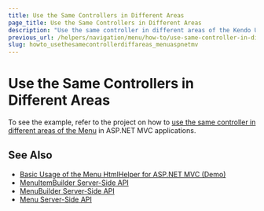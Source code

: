 ```yaml
---
title: Use the Same Controllers in Different Areas
page_title: Use the Same Controllers in Different Areas
description: "Use the same controller in different areas of the Kendo UI Menu in ASP.NET MVC applications."
previous_url: /helpers/navigation/menu/how-to/use-same-controller-in-different-areas
slug: howto_usethesamecontrollerdiffareas_menuaspnetmv
---
```


# Use the Same Controllers in Different Areas

To see the example, refer to the project on how to [use the same controller in different areas of the Menu](https://github.com/telerik/ui-for-aspnet-mvc-examples/tree/master/menu/same-controllers-in-different-areas) in ASP.NET MVC applications.

## See Also

* [Basic Usage of the Menu HtmlHelper for ASP.NET MVC (Demo)](https://demos.telerik.com/aspnet-mvc/menu)
* [MenuItemBuilder Server-Side API](https://docs.telerik.com/aspnet-mvc/api/Kendo.Mvc.UI.Fluent/MenuItemBuilder)
* [MenuBuilder Server-Side API](https://docs.telerik.com/aspnet-mvc/api/Kendo.Mvc.UI.Fluent/MenuBuilder)
* [Menu Server-Side API](/api/menu)
